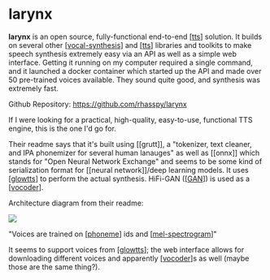 # larynx

**larynx** is an open source, fully-functional end-to-end [[tts]] solution.  It builds on several other [[vocal-synthesis]] and [[tts]] libraries and toolkits to make speech synthesis extremely easy via an API as well as a simple web interface.  Getting it running on my computer required a single command, and it launched a docker container which started up the API and made over 50 pre-trained voices available.  They sound quite good, and synthesis was extremely fast.

Github Repository: <https://github.com/rhasspy/larynx>

If I were looking for a practical, high-quality, easy-to-use, functional TTS engine, this is the one I'd go for.

Their readme says that it's built using [[grutt]], a "tokenizer, text cleaner, and IPA phonemizer for several human lanauges" as well as [[onnx]] which stands for "Open Neural Network Exchange" and seems to be some kind of serialization format for [[neural network]]/deep learning models.  It uses [[glowtts]] to perform the actual synthesis.  HiFi-GAN ([[GAN]]) is used as a [[vocoder]].

Architecture diagram from their readme:

![](https://github.com/rhasspy/larynx/raw/master/img/architecture.png)

"Voices are trained on [[phoneme]] ids and [[mel-spectrogram]]"

It seems to support voices from [[glowtts]]; the web interface allows for downloading different voices and apparently [[vocoder]]s as well (maybe those are the same thing?).

[//begin]: # "Autogenerated link references for markdown compatibility"
[tts]: tts "tts"
[vocal-synthesis]: vocal-synthesis "vocal synthesis"
[glowtts]: glowtts "glowtts"
[GAN]: GAN "GAN"
[vocoder]: vocoder "vocoder"
[phoneme]: phoneme "phoneme"
[mel-spectrogram]: mel-spectrogram "mel-spectrogram"
[//end]: # "Autogenerated link references"
